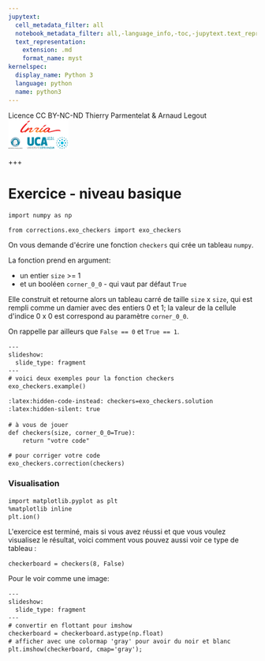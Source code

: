 ```yaml
---
jupytext:
  cell_metadata_filter: all
  notebook_metadata_filter: all,-language_info,-toc,-jupytext.text_representation.jupytext_version,-jupytext.text_representation.format_version
  text_representation:
    extension: .md
    format_name: myst
kernelspec:
  display_name: Python 3
  language: python
  name: python3
---
```


<div class="licence">
<span>Licence CC BY-NC-ND</span>
<span>Thierry Parmentelat &amp; Arnaud Legout</span>
<span><img src="media/both-logos-small-alpha.png" /></span>
</div>

+++

# Exercice - niveau basique

```{code-cell}
import numpy as np
```

```{code-cell}
from corrections.exo_checkers import exo_checkers
```

On vous demande d'écrire une fonction `checkers` qui crée un tableau `numpy`.

La fonction prend en argument:

* un entier `size` >= 1
* et un booléen `corner_0_0` - qui vaut par défaut `True`

Elle construit et retourne alors un tableau carré de taille `size` x `size`, qui est rempli comme un damier avec des entiers 0 et 1; la valeur de la cellule d'indice 0 x 0 est correspond au paramètre `corner_0_0`.

On rappelle par ailleurs que `False == 0` et `True == 1`.

```{code-cell}
---
slideshow:
  slide_type: fragment
---
# voici deux exemples pour la fonction checkers
exo_checkers.example()
```

```{code-cell}
:latex:hidden-code-instead: checkers=exo_checkers.solution
:latex:hidden-silent: true

# à vous de jouer
def checkers(size, corner_0_0=True):
    return "votre code"
```

```{code-cell}
# pour corriger votre code
exo_checkers.correction(checkers)
```

### Visualisation

```{code-cell}
import matplotlib.pyplot as plt
%matplotlib inline
plt.ion()
```

L'exercice est terminé, mais si vous avez réussi et que vous voulez visualisez le résultat, voici comment vous pouvez aussi voir ce type de tableau :

```{code-cell}
checkerboard = checkers(8, False)
```

Pour le voir comme une image:

```{code-cell}
---
slideshow:
  slide_type: fragment
---
# convertir en flottant pour imshow
checkerboard = checkerboard.astype(np.float)
# afficher avec une colormap 'gray' pour avoir du noir et blanc
plt.imshow(checkerboard, cmap='gray');
```
